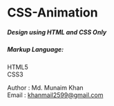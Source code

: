 # CSS-Animation
##### Design using HTML and CSS Only
##### Markup Language:
HTML5 </br>
CSS3

Author : Md. Munaim Khan </br>
Email  : khanmail2599@gmail.com
